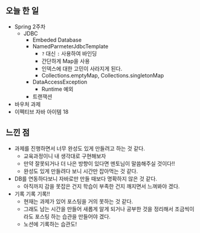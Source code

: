 ## 오늘 한 일

- Spring 2주차 
     - JDBC
          - Embeded Database 
          - NamedParmeterJdbcTemplate
          	- `?` 대신 `:` 사용하여 바인딩 
          	- 간단하게 Map을 사용 
          	- 인덱스에 대한 고민이 사라지게 된다.
          	- Collections.emptyMap, Collections.singletonMap
          - DataAccessException
          	- Runtime 예외 
          - 트랜잭션 
- 바우처 과제 
- 이펙티브 자바 아이템 18


## 느낀 점 

- 과제를 진행하면서 너무 완성도 있게 만들려고 하는 것 같다.
  - 교육과정이니 내 생각대로 구현해보자 
  - 만약 잘못되거나 더 나은 방향이 있다면 멘토님이 말씀해주실 것이다!! 
  - 완성도 있게 만들려다 보니 시간만 잡아먹는 것 같다.
- DB를 연동하다보니 자바로만 만들 때보다 명확하지 않은 것 같다. 
  - 아직까지 감을 못잡은 건지 학습이 부족한 건지 깨지면서 느껴봐야 겠다.
- 기록 기록 기록!! 
  - 현재는 과제가 있어 포스팅을 거의 못하는 것 같다. 
  - 그래도 남는 시간을 만들어 새롭게 알게 되거나 공부한 것을 정리해서 조금씩이라도 포스팅 하는 습관을 만들어야 겠다.
  - 노션에 기록하는 습관도!

